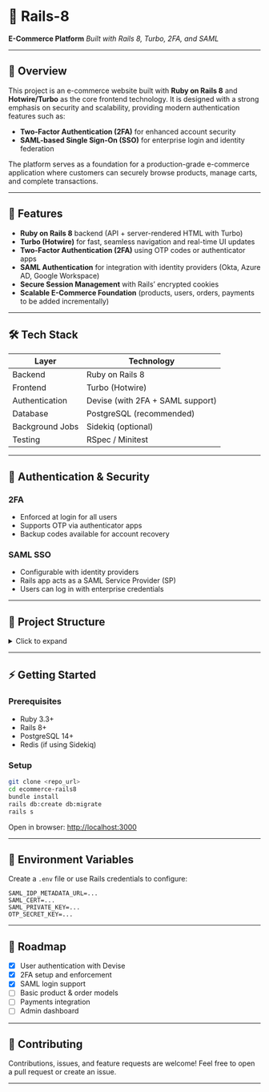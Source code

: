 # 🚀 Rails-8

**E-Commerce Platform**
*Built with Rails 8, Turbo, 2FA, and SAML*

---

## 📖 Overview

This project is an e-commerce website built with **Ruby on Rails 8** and **Hotwire/Turbo** as the core frontend technology.
It is designed with a strong emphasis on security and scalability, providing modern authentication features such as:

- **Two-Factor Authentication (2FA)** for enhanced account security
- **SAML-based Single Sign-On (SSO)** for enterprise login and identity federation

The platform serves as a foundation for a production-grade e-commerce application where customers can securely browse products, manage carts, and complete transactions.

---

## 🚀 Features

- **Ruby on Rails 8** backend (API + server-rendered HTML with Turbo)
- **Turbo (Hotwire)** for fast, seamless navigation and real-time UI updates
- **Two-Factor Authentication (2FA)** using OTP codes or authenticator apps
- **SAML Authentication** for integration with identity providers (Okta, Azure AD, Google Workspace)
- **Secure Session Management** with Rails’ encrypted cookies
- **Scalable E-Commerce Foundation** (products, users, orders, payments to be added incrementally)

---

## 🛠 Tech Stack

| Layer         | Technology                        |
|---------------|-----------------------------------|
| Backend       | Ruby on Rails 8                   |
| Frontend      | Turbo (Hotwire)                   |
| Authentication| Devise (with 2FA + SAML support)  |
| Database      | PostgreSQL (recommended)          |
| Background Jobs| Sidekiq (optional)               |
| Testing       | RSpec / Minitest                  |

---

## 🔐 Authentication & Security

### 2FA

- Enforced at login for all users
- Supports OTP via authenticator apps
- Backup codes available for account recovery

### SAML SSO

- Configurable with identity providers
- Rails app acts as a SAML Service Provider (SP)
- Users can log in with enterprise credentials

---

## 📂 Project Structure

<details>
  <summary>Click to expand</summary>

```
app/
  controllers/
  models/
  views/
  javascript/
  turbo_streams/
config/
  initializers/
  saml.yml
  devise.rb
db/
spec/ or test/
```
</details>

---

## ⚡ Getting Started

### Prerequisites

- Ruby 3.3+
- Rails 8+
- PostgreSQL 14+
- Redis (if using Sidekiq)

### Setup

```sh
git clone <repo_url>
cd ecommerce-rails8
bundle install
rails db:create db:migrate
rails s
```

Open in browser: [http://localhost:3000](http://localhost:3000)

---

## 🔑 Environment Variables

Create a `.env` file or use Rails credentials to configure:

```env
SAML_IDP_METADATA_URL=...
SAML_CERT=...
SAML_PRIVATE_KEY=...
OTP_SECRET_KEY=...
```

---

## 📌 Roadmap

- [x] User authentication with Devise
- [x] 2FA setup and enforcement
- [x] SAML login support
- [ ] Basic product & order models
- [ ] Payments integration
- [ ] Admin dashboard

---

## 🤝 Contributing

Contributions, issues, and feature requests are welcome!
Feel free to open a pull request or create an issue.

---
